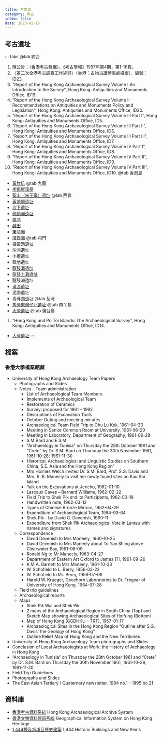```yaml
---
title: 考古學
category: 考古
index: false
date: 2023-01-15
---
```

<adsense></adsense>

## 考古遺址
::: tabs
@tab 綜合
1. 陳公哲：〈香港考古發掘〉，《考古學報》1957年第4期，第1-16頁。
2. 〈第二次全港考古調查工作述評〉（香港：古物古蹟辦事處檔案），編號：ID23。
3. "Report of the Hong Kong Archaeological Survey Volume I An Introduction to the Survey", Hong Kong: Antiquities and Monuments Office, ID19.
4. "Report of the Hong Kong Archaeological Survey Volume II Recommendations on Antiquities and Monuments Policy and Legislation", Hong Kong: Antiquities and Monuments Office, ID20.
5. "Report of the Hong Kong Archaeological Survey Volume III Part I", Hong Kong: Antiquities and Monuments Office, ID5.
6. "Report of the Hong Kong Archaeological Survey Volume III Part II", Hong Kong: Antiquities and Monuments Office, ID6.
7. "Report of the Hong Kong Archaeological Survey Volume III Part III", Hong Kong: Antiquities and Monuments Office, ID7.
8. "Report of the Hong Kong Archaeological Survey Volume IV Part I", Hong Kong: Antiquities and Monuments Office, ID8.
9. "Report of the Hong Kong Archaeological Survey Volume IV Part II", Hong Kong: Antiquities and Monuments Office, ID9.
10. "Report of the Hong Kong Archaeological Survey Volume IV Part III", Hong Kong: Antiquities and Monuments Office, ID10.
@tab 香港島
- [黃竹坑](wong-chuk-hang-hong-kong-island.md)
@tab 九龍
- [李鄭屋漢墓](lei-cheng-uk-han-tomb-kowloon.md)
- [聖山（宋王臺）遺址](sacred-hill-site-kowloon.md)
@tab 西貢
- [黃地峒遺址](wong-tei-tung-sai-kung.md)
- [沙下遺址](sha-ha-sai-kung.md)
- [佛頭洲遺址](junk-island-site-sai-kung.md)
- [蠔涌](ho-chung-sai-kung.md)
- [鹹田](ham-tin-sai-kung.md)
- [東龍洲](tung-lung-chau-sai-kung.md)
- [滘西洲](kau-sai-chau-sai-kung.md)
@tab 屯門
- [掃管笏遺址](so-kwun-wat-tuen-mun.md)
- 沙洲遺址
- 小欖遺址
- 藍地遺址
- [龍鼓灘遺址](lung-kwu-tan-tuen-mun.md)
- [龍鼓上灘遺址](lung-kwu-sheung-tan-tuen-mun.md)
- 龍鼓洲遺址
- [湧浪遺址](yung-long-tun-mun.md)
- 泥圍遺址
- 青磚圍遺址
@tab 荃灣
- [馬灣東灣仔北遺址](tung-wan-tsai-north-ma-wan-island-tsuen-wan.md)
@tab 南丫島
- [大灣遺址](tai-wan-site-lamma-island.md)
@tab 蒲台島
1. "Hong Kong and Po Toi Islands: The Archaeological Survey", Hong Kong: Antiquities and Monuments Office, ID14.
- [大灣遺址](tai-wan-site-po-toi.md)
:::
## 檔案
### 香港大學檔案館藏
- University of Hong Kong Archaeology Team Papers
  - Photographs and Slides
  - Notes - Team administration
    - List of Archaeological Team Members
    - Implements of Archeological Team
    - Restoration of Ceramics
    - Survey: proposed for 1961 – 1962
    - Descriptions of Excavation Tools
    - October Outing and meeting minutes
    - Archaeological Team Field Trip to Chu Lu Kok, 1961-04-30
    - Meeting in Senior Common Room at University, 1961-06-29
    - Meeting in Laboratory, Department of Geography, 1961-09-28
    - S.M.Bard and E.S.M
    - "Archaeology in Tunisia" on Thursday the 28th October 1961 and "Crete" by Dr. S.M. Bard on Thursday the 30th November 1961, 1961-10-28; 1961-11-30
    - Historical, Archaeological and Linguistic Studies on Southern China, S.E. Asia and the Hong Kong Region”
    - Mrs Holmes Welch invited Dr. S.M. Bard, Prof. S.G. Davis and Mrs. R. B. Maneely to visit her newly found sites on Kau Sai Ialand
    - Talk on the Excavations at Jericho, 1962-01-10
    - Lascaux Caves – Bernard Williams, 1962-02-22
    - Field Trip to Shek Pik and its Participants, 1962-03-18
    - Handwritten note, 1962-03-12
    - Types of Chinese Bronze Mirrors, 1962-04-29
    - Expenditure of Archaeological Team, 1964-03-04
    - Shek Pik - by David C. Devenish, 1960-11
    - Expenditure from Shek Pik Archaeological Vote in Lantau with names and signatures
  - Correspondence
    - David Devenish to Mrs Maneely, 1960-10-25
    - David Devenish to Mrs Maneely about To Yan Shing above Clearwater Bay, 1961-08-09
    - Ronald Ng to Mr Maneely, 1963-04-27
    - Department of Eastern Art Oxford to James [?], 1961-09-26
    - K.M.A. Barnett to Mrs Maneely, 1961-10-23
    - W. Schofield to L. Berry, 1956-03-22
    - W. Schofield to Mr. Berry, 1956-07-09
    - Harold W. Krueger, Geochorn Laboratories to Dr. Tregear of University of Hong Kong, 1964-07-28
  - Field trip guidelines
  - Archaeological reports
  - Maps
    - Shek Pik Wai and Shek Pik
    - 2 maps of the Archaeological Region in South China (Top) and Sketch Map showing Archaeological Sites of Hoifung (Bottom)
    - Map of Hong Kong (GGDHKU – TRT), 1957-01-17
    - Archaeological Sites in the Hong Kong Region “Outline after S.G. Davis’ the Geology of Hong Kong”
    - Outline Relief Map of Hong Kong and the New Territories
- University of Hong Kong Archaeology Team photographs and Slides
- Conclusion of Local Archaeologists at Work: the History of Archaeology in Hong Kong
- “Archaeology in Tunisia” on Thursday the 28th October 1961 and “Crete” by Dr. S.M. Bard on Thursday the 30th November 1961, 1961-10-28; 1961-11-30
- Field Trip Guidelines
- Photographs and Slides
- The East Asian Tertiary / Quaternary newsletter, 1984 no.1 - 1995 no.21
## 資料庫
- [香港考古資料系統](https://hkaas.amo.gov.hk/hkaas/main.jsp?lang=2) Hong Kong Archaeological Archive System
- [香港文物資料資訊系統](https://gish.amo.gov.hk/internet/index.html?lang=zh-hk) Geographical Information System on Hong Kong Heritage
- [1,444幢及新項目歷史建築](https://www.aab.gov.hk/tc/historic-buildings/search-for-information-on-individual-buildings/index.html) 1,444 Historic Buildings and New Items